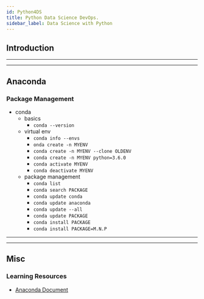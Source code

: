 ```yaml
---
id: Python4DS
title: Python Data Science DevOps.
sidebar_label: Data Science with Python
---
```


## Introduction

---

---

## Anaconda

### Package Management

- conda
  - basics
    - `conda --version`
  - virtual env
    - `conda info --envs`
    - `onda create -n MYENV`
    - `conda create -n MYENV --clone OLDENV`
    - `conda create -n MYENV python=3.6.0`
    - `conda activate MYENV`
    - `conda deactivate MYENV`
  - package management
    - `conda list`
    - `conda search PACKAGE`
    - `conda update conda`
    - `conda update anaconda`
    - `conda update --all`
    - `conda update PACKAGE`
    - `conda install PACKAGE`
    - `conda install PACKAGE=M.N.P`

---

---

## Misc

### Learning Resources

- [Anaconda Document](https://docs.anaconda.com/anaconda/)
